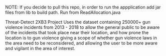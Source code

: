NOTE:
If you decide to pull this repo, in order to run the appplication add jar files from lib to build path. Run from ReadAllocation.java 

Threat-Detect 2XB3 
 Project Uses the dataset containing 250000+ gun violence incidents from 2013 - 2018 to allow the general public to be aware of the incidents that took place near their location, and how prone the location is to gun violence giving a scope of whether gun violence laws in the area need to be reconsidered, and allowing the user to be more aware and vigilant in the area of interest. 
